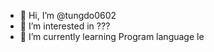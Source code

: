 - 👋 Hi, I’m @tungdo0602
- 👀 I’m interested in ??? 
- 🌱 I’m currently learning Program language le

<!---
tungdo0602/tungdo0602 is a ✨ special ✨ repository because its `README.md` (this file) appears on your GitHub profile.
You can click the Preview link to take a look at your changes.
--->
